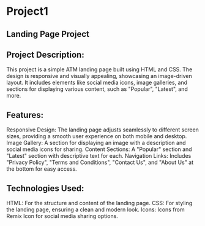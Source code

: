 # Project1
## Landing Page Project

## Project Description:
This project is a simple ATM landing page built using HTML and CSS. The design is responsive and visually appealing, showcasing an image-driven layout. It includes elements like social media icons, image galleries, and sections for displaying various content, such as "Popular", "Latest", and more.

## Features:
Responsive Design: The landing page adjusts seamlessly to different screen sizes, providing a smooth user experience on both mobile and desktop.
Image Gallery: A section for displaying an image with a description and social media icons for sharing.
Content Sections: A "Popular" section and "Latest" section with descriptive text for each.
Navigation Links: Includes "Privacy Policy", "Terms and Conditions", "Contact Us", and "About Us" at the bottom for easy access.

## Technologies Used:
HTML: For the structure and content of the landing page.
CSS: For styling the landing page, ensuring a clean and modern look.
Icons: Icons from Remix Icon for social media sharing options.
